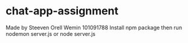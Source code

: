 # chat-app-assignment
Made by Steeven Orell Wemin 101091788
Install npm package then run nodemon server.js or node server.js
